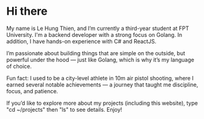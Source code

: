 



# Hi there

My name is Le Hung Thien, and I’m currently a third-year student at FPT University. I'm a backend developer with a strong focus on Golang. In addition, I have hands-on experience with C# and ReactJS.

I’m passionate about building things that are simple on the outside, but powerful under the hood — just like Golang, which is why it’s my language of choice.

Fun fact: I used to be a city-level athlete in 10m air pistol shooting, where I earned several notable achievements — a journey that taught me discipline, focus, and patience.

If you’d like to explore more about my projects (including this website), type "cd ~/projects" then "ls" to see details. Enjoy!
